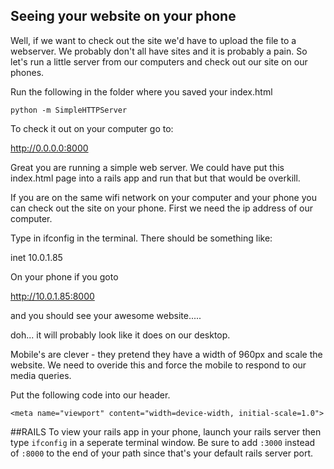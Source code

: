 Seeing your website on your phone
------------------------------------

Well, if we want to check out the site we'd have to upload the file to a webserver.  We probably don't all have sites and it is probably a pain.  So let's run a little server from our computers and check out our site on our phones.

Run the following in the folder where you saved your index.html  
``` 
python -m SimpleHTTPServer  
```

To check it out on your computer go to:

http://0.0.0.0:8000

Great you are running a simple web server.  We could have put this index.html page into a rails app and run that but that would be overkill.

If you are on the same wifi network on your computer and your phone you can check out the site on your phone.  First we need the ip address of our computer.

Type in ifconfig in the terminal. There should be something like:

inet 10.0.1.85

On your phone if you goto 

http://10.0.1.85:8000

and you should see your awesome website.....

doh... it will probably look like it does on our desktop.

Mobile's are clever - they pretend they have a width of 960px and scale the website.  We need to overide this and force the mobile to respond to our media queries.

Put the following code into our header.

```
<meta name="viewport" content="width=device-width, initial-scale=1.0">
```

##RAILS
To view your rails app in your phone, launch your rails server then type `ifconfig` in a seperate terminal window. Be sure to add `:3000` instead of `:8000` to the end of your path since that's your default rails server port.